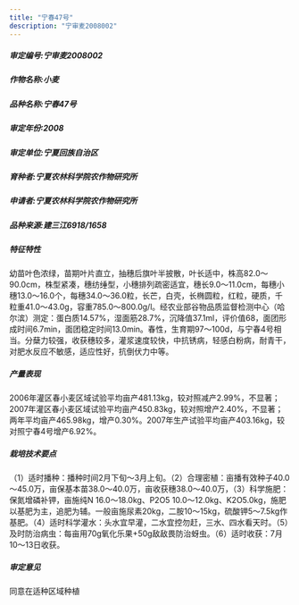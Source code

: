 ```yaml
---
title: "宁春47号"
description: "宁审麦2008002"
---
```

##### 审定编号:宁审麦2008002

##### 作物名称:小麦

##### 品种名称:宁春47号

##### 审定年份:2008

##### 审定单位:宁夏回族自治区

##### 育种者:宁夏农林科学院农作物研究所

##### 申请者:宁夏农林科学院农作物研究所

##### 品种来源:建三江6918/1658

##### 特征特性
幼苗叶色浓绿，苗期叶片直立，抽穗后旗叶半披散，叶长适中，株高82.0～90.0cm，株型紧凑，穗纺缍型，小穗排列疏密适宜，穗长9.0～11.0cm，每穗小穗13.0～16.0个，每穗34.0～36.0粒，长芒，白壳，长椭圆粒，红粒，硬质，千粒重41.0～43.0g，容重785.0～800.0g/l。经农业部谷物品质监督检测中心（哈尔滨）测定：蛋白质14.57%，湿面筋28.7%，沉降值37.1ml，评价值68，面团形成时间6.7min，面团稳定时间13.0min。春性，生育期97～100d，与宁春4号相当。分蘖力较强，收获穗较多，灌浆速度较快，中抗锈病，轻感白粉病，耐青干，对肥水反应不敏感，适应性好，抗倒伏力中等。

##### 产量表现
2006年灌区春小麦区域试验平均亩产481.13kg，较对照减产2.99%，不显著；2007年灌区春小麦区域试验平均亩产450.83kg，较对照增产2.40%，不显著；两年平均亩产465.98kg，增产0.30%。2007年生产试验平均亩产403.16kg，较对照宁春4号增产6.92%。

##### 栽培技术要点
（1）适时播种：播种时间2月下旬～3月上旬。（2）合理密植：亩播有效种子40.0～45.0万，亩保基本苗38.0～40.0万，亩收获穗38.0～40.0万，（3）科学施肥：保氮增磷补钾，亩施纯N 16.0～18.0kg、P2O5 10.0～12.0kg、K2O5.0kg，施肥以基肥为主，追肥为辅。一般亩施尿素20kg，二胺10～15kg，硫酸钾5～7.5kg作基肥。（4）适时科学灌水：头水宜早灌，二水宜控勿赶，三水、四水看天时。（5）及时防治病虫：每亩用70g氧化乐果+50g敌敌畏防治蚜虫。（6）适时收获：7月10～13日收获。

##### 审定意见
同意在适种区域种植
